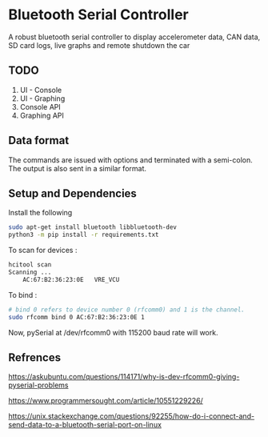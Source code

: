 # Bluetooth Serial Controller

A robust bluetooth serial controller to display accelerometer data, CAN data, SD card logs, live graphs and remote shutdown the car

## TODO

1. UI - Console
2. UI - Graphing
3. Console API
4. Graphing API

## Data format

The commands are issued with options and terminated with a semi-colon. The output is also sent in a similar format.

## Setup and Dependencies

Install the following

```bash
sudo apt-get install bluetooth libbluetooth-dev
python3 -m pip install -r requirements.txt
```

To scan for devices :
```bash
hcitool scan
Scanning ...
	AC:67:B2:36:23:0E	VRE_VCU
```

To bind :
```bash
# bind 0 refers to device number 0 (rfcomm0) and 1 is the channel.
sudo rfcomm bind 0 AC:67:B2:36:23:0E 1
```
Now, pySerial at /dev/rfcomm0 with 115200 baud rate will work.

## Refrences

https://askubuntu.com/questions/114171/why-is-dev-rfcomm0-giving-pyserial-problems

https://www.programmersought.com/article/10551229226/

https://unix.stackexchange.com/questions/92255/how-do-i-connect-and-send-data-to-a-bluetooth-serial-port-on-linux
